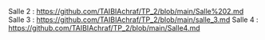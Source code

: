 Salle 2 : https://github.com/TAIBIAchraf/TP_2/blob/main/Salle%202.md
Salle 3 : https://github.com/TAIBIAchraf/TP_2/blob/main/salle_3.md
Salle 4 : https://github.com/TAIBIAchraf/TP_2/blob/main/Salle4.md
